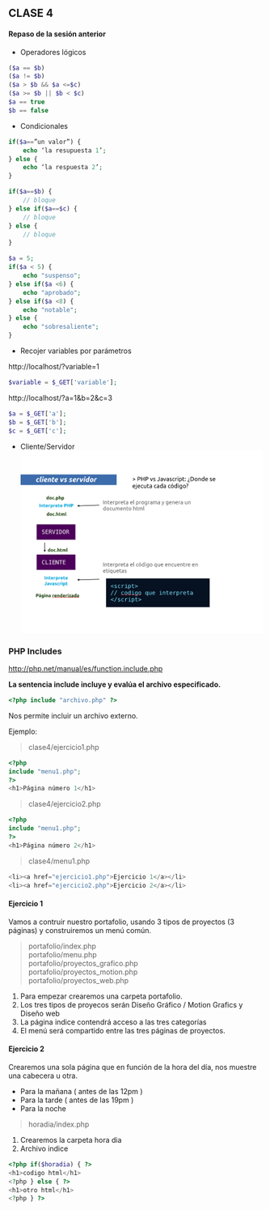 ## CLASE 4
#### <?php includes ?>

#### Repaso de la sesión anterior

* Operadores lógicos
```php
($a == $b)
($a != $b)
($a > $b && $a <=$c)
($a >= $b || $b < $c)
$a == true
$b == false
```

* Condicionales
```php
if($a==”un valor”) {
	echo ‘la resupuesta 1’;
} else {
	echo ‘la respuesta 2’;
}
```

```php
if($a==$b) {
	// bloque
} else if($a==$c) {
	// bloque
} else {
	// bloque
}
```

```php
$a = 5;
if($a < 5) {
	echo "suspenso";
} else if($a <6) {
	echo "aprobado";
} else if($a <8) {
	echo "notable";
} else {
	echo "sobresaliente";
}
```

* Recojer variables por parámetros

http://localhost/?variable=1
```php
$variable = $_GET['variable'];
```

http://localhost/?a=1&b=2&c=3
```php
$a = $_GET['a'];
$b = $_GET['b'];
$c = $_GET['c'];
```

* Cliente/Servidor
![Esquema](./clase4/cliente_servidor.png)

### PHP Includes
http://php.net/manual/es/function.include.php

**La sentencia include incluye y evalúa el archivo especificado.**
```php
<?php include "archivo.php" ?>
```
Nos permite incluir un archivo externo.

Ejemplo:

> clase4/ejercicio1.php
```php
<?php
include "menu1.php";
?>
<h1>Página número 1</h1>
```

> clase4/ejercicio2.php
```php
<?php
include "menu1.php";
?>
<h1>Página número 2</h1>
```

> clase4/menu1.php
```php
<li><a href="ejercicio1.php">Ejercicio 1</a></li>
<li><a href="ejercicio2.php">Ejercicio 2</a></li>
```

#### Ejercicio 1

Vamos a contruir nuestro portafolio, usando 3 tipos de proyectos
(3 páginas) y construiremos un menú común.

> portafolio/index.php<br/>
> portafolio/menu.php<br/>
> portafolio/proyectos_grafico.php<br/>
> portafolio/proyectos_motion.php<br/>
> portafolio/proyectos_web.php<br/>

1. Para empezar crearemos una carpeta portafolio.
2. Los tres tipos de proyecos serán Diseño Gráfico / Motion Grafics y Diseño web
3. La página indice contendrá acceso a las tres categorías
4. El menú será compartido entre las tres páginas de proyectos.


#### Ejercicio 2

Crearemos una sola página que en función de la hora del día, nos muestre una cabecera u otra.

- Para la mañana ( antes de las 12pm ) 
- Para la tarde ( antes de las 19pm )
- Para la noche

> horadia/index.php

1. Crearemos la carpeta hora dia
2. Archivo indice

```php
<?php if($horadia) { ?>
<h1>codigo html</h1>
<?php } else { ?>
<h1>otro html</h1>
<?php } ?>
```


